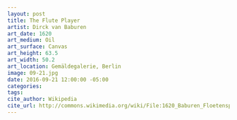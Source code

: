 ```yaml
---
layout: post
title: The Flute Player
artist: Dirck van Baburen
art_date: 1620
art_medium: Oil
art_surface: Canvas
art_height: 63.5
art_width: 50.2
art_location: Gemäldegalerie, Berlin
image: 09-21.jpg
date: 2016-09-21 12:00:00 -05:00
categories:
tags:
cite_author: Wikipedia
cite_url: http://commons.wikimedia.org/wiki/File:1620_Baburen_Floetenspieler_anagoria.JPG
---
```

